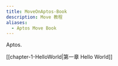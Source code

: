 ```yaml
---
title: MoveOnAptos-Book
description: Move 教程
aliases:
  - Aptos Move Book
---
```

Aptos.

[[chapter-1-HelloWorld|第一章 Hello World]]

